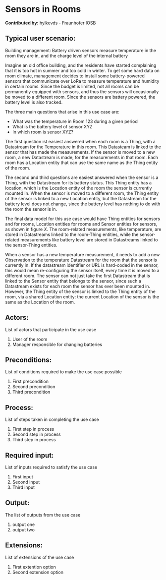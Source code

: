 # Sensors in Rooms

**Contributed by:** hylkevds - Fraunhofer IOSB

## Typical user scenario:

Building management: Battery driven sensors measure temperature in the room they are in, and the charge level of the internal battery

Imagine an old office building, and the residents have started complaining that it is too hot in summer and too cold in winter. To get some hard data on room climate, management decides to install some battery-powered sensors that communicate over LoRa to measure temperature and humidity in certain rooms. Since the budget is limited, not all rooms can be permanently equipped with sensors, and thus the sensors will occasionally be moved to a different room. Since the sensors are battery powered, the battery level is also tracked.

The three main questions that arise in this use case are:
* What was the temperature in Room 123 during a given period
* What is the battery level of sensor XYZ
* In which room is sensor XYZ?

The first question ist easiest answered when each room is a Thing, with a Datastream for the Temperature in this room. This Datasteam is linked to the sensor that has made the measurements. If the sensor is moved to a new room, a new Datastream is made, for the measurements in that room. Each room has a Location entity that can use the same name as the Thing entity of the room.

The second and third questions are easiest answered when the sensor is a Thing, with the Datastream for its battery status. This Thing entity has a location, which is the Location entity of the room the sensor is currently mounted in. When the sensor is moved to a different room, the Thing entity of the sensor is linked to a new Location entity, but the Datastream for the battery level does not change, since the battery level has nothing to do with the room the sensor is in.

The final data model for this use case would have Thing entities for sensors and for rooms, Location entities for rooms and Sensor entities for sensors, as shown in figure $X$. The room-related measurements, like temperature, are stored in Datastreams linked to the room-Thing entities, while the sensor-related measurements like battery level are stored in Datastreams linked to the sensor-Thing entities.

When a sensor has a new temperature measurement, it needs to add a new Observation to the temperature Datastream for the room that the sensor is currently in. If the datastream identifier or URL is hard-coded in the sensor, this would mean re-configuring the sensor itself, every time it is moved to a different room. The sensor can not just take the first Datastream that is linked to the Sensor entity that belongs to the sensor, since such a Datastream exists for each room the sensor has ever been mounted in. However, the Thing entity of the sensor is linked to the Thing entity of the room, via a shared Location entity: the current Location of the sensor is the same as the Location of the room.



## Actors:
List of actors that participate in the use case
1. User of the room
2. Manager responsible for changing batteries

## Preconditions:
List of conditions required to make the use case possible
1. First precondition
2. Second precondition
3. Third precondition

## Process:
List of steps taken in completing the use case
1. First step in process
2. Second step in process
3. Third step in process


## Required input:
List of inputs required to satisfy the use case
1.	First input
2.	Second input
3.  Third input

## Output:
The list of outputs from the use case
1.	output one
2.	output two

## Extensions: 
List of extensions of the use case
1.	First extention option
2.	Second extension option




